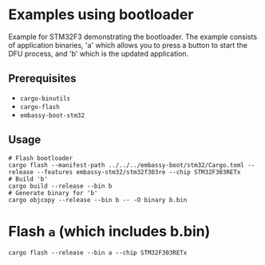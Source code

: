 # Examples using bootloader

Example for STM32F3 demonstrating the bootloader. The example consists of application binaries, 'a'
which allows you to press a button to start the DFU process, and 'b' which is the updated
application.


## Prerequisites

* `cargo-binutils`
* `cargo-flash`
* `embassy-boot-stm32`

## Usage

```
# Flash bootloader
cargo flash --manifest-path ../../../embassy-boot/stm32/Cargo.toml --release --features embassy-stm32/stm32f303re --chip STM32F303RETx
# Build 'b'
cargo build --release --bin b
# Generate binary for 'b'
cargo objcopy --release --bin b -- -O binary b.bin
```

# Flash `a` (which includes b.bin)

```
cargo flash --release --bin a --chip STM32F303RETx
```
